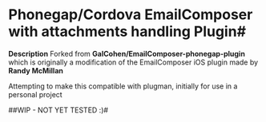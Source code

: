 # Phonegap/Cordova EmailComposer with attachments handling Plugin#

**Description**
Forked from **GalCohen/EmailComposer-phonegap-plugin** which is originally a modification of the EmailComposer iOS plugin made by **Randy McMillan**

Attempting to make this compatible with plugman, initially for use in a personal project

##WIP - NOT YET TESTED :)#
